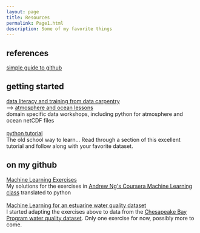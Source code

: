 ```yaml
---
layout: page
title: Resources
permalink: Page1.html
description: Some of my favorite things
---
```


## references
<a href="https://rogerdudler.github.io/git-guide/" target="_blank">simple guide to github</a>

## getting started
<a href="https://datacarpentry.org/" target="_blank">data literacy and training from data carpentry</a><br>
--> <a href="https://carpentrieslab.github.io/python-aos-lesson/" target="_blank">atmosphere and ocean lessons</a>
<br> domain specific data workshops, including python for atmosphere and ocean netCDF files
<br> 
<br><a href="https://docs.python.org/3/tutorial/" target="_blank">python tutorial</a>
<br>The old school way to learn... Read through a section of this excellent tutorial and follow along with your favorite dataset. 

## on my github 
<a href="https://github.com/oceanspace/coursera-machine-learning-exercises" target="_blank">Machine Learning Exercises</a>
<br>My solutions for the exercises in <a href="https://www.coursera.org/learn/machine-learning" target="_blank">Andrew Ng's Coursera Machine Learning class</a> translated to python 
<br>
<br><a href="https://github.com/oceanspace/Chesapeake-Bay-machine-learning-tutorial" target="_blank">Machine Learning for an estuarine water quality dataset</a>
<br>I started adapting the exercises above to data from the <a href="https://www.chesapeakebay.net/what/downloads/cbp_water_quality_database_1984_present" target="_blank">
Chesapeake Bay Program water quality dataset</a>. Only one exercise for now, possibly more to come.
